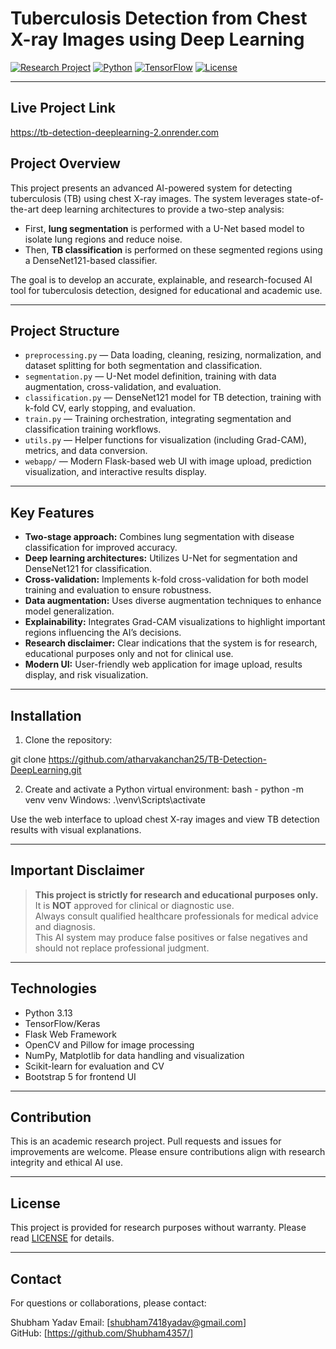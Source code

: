 # Tuberculosis Detection from Chest X-ray Images using Deep Learning

[![Research Project](https://img.shields.io/badge/Project-Research-blue)](#)
[![Python](https://img.shields.io/badge/Python-3.13-blue)](#)
[![TensorFlow](https://img.shields.io/badge/TensorFlow-2.13-blue)](#)
[![License](https://img.shields.io/badge/License-Research-blue)](#)

---

## Live Project Link
 https://tb-detection-deeplearning-2.onrender.com

## Project Overview

This project presents an advanced AI-powered system for detecting tuberculosis (TB) using chest X-ray images. The system leverages state-of-the-art deep learning architectures to provide a two-step analysis:
- First, **lung segmentation** is performed with a U-Net based model to isolate lung regions and reduce noise.
- Then, **TB classification** is performed on these segmented regions using a DenseNet121-based classifier.

The goal is to develop an accurate, explainable, and research-focused AI tool for tuberculosis detection, designed for educational and academic use.

---

## Project Structure

- `preprocessing.py` — Data loading, cleaning, resizing, normalization, and dataset splitting for both segmentation and classification.
- `segmentation.py` — U-Net model definition, training with data augmentation, cross-validation, and evaluation.
- `classification.py` — DenseNet121 model for TB detection, training with k-fold CV, early stopping, and evaluation.
- `train.py` — Training orchestration, integrating segmentation and classification training workflows.
- `utils.py` — Helper functions for visualization (including Grad-CAM), metrics, and data conversion.
- `webapp/` — Modern Flask-based web UI with image upload, prediction visualization, and interactive results display.

---

## Key Features

- **Two-stage approach:** Combines lung segmentation with disease classification for improved accuracy.
- **Deep learning architectures:** Utilizes U-Net for segmentation and DenseNet121 for classification.
- **Cross-validation:** Implements k-fold cross-validation for both model training and evaluation to ensure robustness.
- **Data augmentation:** Uses diverse augmentation techniques to enhance model generalization.
- **Explainability:** Integrates Grad-CAM visualizations to highlight important regions influencing the AI’s decisions.
- **Research disclaimer:** Clear indications that the system is for research, educational purposes only and not for clinical use.
- **Modern UI:** User-friendly web application for image upload, results display, and risk visualization.

---

## Installation

1. Clone the repository:

git clone https://github.com/atharvakanchan25/TB-Detection-DeepLearning.git

2. Create and activate a Python virtual environment:
    bash - python -m venv venv
    Windows:
    .\venv\Scripts\activate


Use the web interface to upload chest X-ray images and view TB detection results with visual explanations.

---

## Important Disclaimer

> **This project is strictly for research and educational purposes only.**  
> It is **NOT** approved for clinical or diagnostic use.  
> Always consult qualified healthcare professionals for medical advice and diagnosis.  
> This AI system may produce false positives or false negatives and should not replace professional judgment.

---

## Technologies

- Python 3.13  
- TensorFlow/Keras  
- Flask Web Framework  
- OpenCV and Pillow for image processing  
- NumPy, Matplotlib for data handling and visualization  
- Scikit-learn for evaluation and CV  
- Bootstrap 5 for frontend UI

---

## Contribution

This is an academic research project. Pull requests and issues for improvements are welcome. Please ensure contributions align with research integrity and ethical AI use.

---

## License

This project is provided for research purposes without warranty. Please read [LICENSE](LICENSE) for details.

---

## Contact

For questions or collaborations, please contact:

Shubham Yadav 
Email: [shubham7418yadav@gmail.com]  
GitHub: [https://github.com/Shubham4357/]
